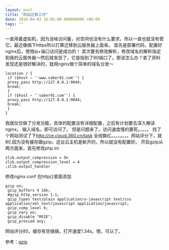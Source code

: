 ```yaml
---
layout: post
title: "网站迁移工作"
date: 2016-04-02 16:05:00.000000000 +09:00
tags: ""
---
```

一直用着虚拟机，因为没啥访问量，对空间也没有什么要求，所以一直也就没有管它。最近像搞下https所以打算迁移到云服务器上面来。
首先是部署代码，配置好nginx后，使用ip+端口访问是成功的！
其次要去修改解析，修改域名的解析指定到我的云服务器～然后就发现了，它是指到了80端口了。那该怎么办？查了资料发现还是很好解决的，就用nginx做个简单的域名分发～

    location / {
     if ($host ~ ''www.saber91.com'') {
     proxy_pass http://127.0.0.1:9044;
     break;
     }
     if ($host ~ ''saber91.com'') {
     proxy_pass http://127.0.0.1:9044;
     break;
     }
    }

我就仅仅做了分发功能，具体的配置没有详细配置，之后有计划要去深入解读nginx。
输入域名，即可访问了。
但是问题来了。访问速度慢的要死。。。。。
找了个网站测试了下<a href="http://ce.cloud.360.cn/task">http://ce.cloud.360.cn/task</a>
全线飘红。。。。。。。。网站评分下，就80.因为没有缓存跟gzip。这台云主机是新开的，所以就没有配置好。
开启gzip从两方面来，首先修改php.ini

    zlib.output_compression = On
    zlib.output_compression_level = 4
    ;zlib.output_handler

修改nginx.conf  在http{}里面添加
 

    gzip on;
     gzip_buffers 4 16k;
     #gzip_http_version 1.1;
     gzip_types text/plain application/x-javascript text/css application/xml text/javascript application/javascript;
     gzip_comp_level 6;
     gzip_vary on;
     gzip_disable "MSIE";
     gzip_proxied any;

网站评分85，缓存有空搞搞，打开速度1.34s。嗯，可以了。

参考：[gzip][1]


  [1]: https://www.fancycoding.com/enable-css-js-compress-in-nginx/